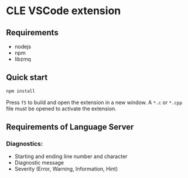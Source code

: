 # CLE VSCode extension 

## Requirements

- nodejs
- npm
- libzmq

## Quick start

```bash
npm install
```

Press `f5` to build and open the extension in a new window. 
A `*.c` or `*.cpp` file must be opened to activate the extension. 

## Requirements of Language Server

### Diagnostics:
- Starting and ending line number and character
- Diagnostic message
- Severity (Error, Warning, Information, Hint)
